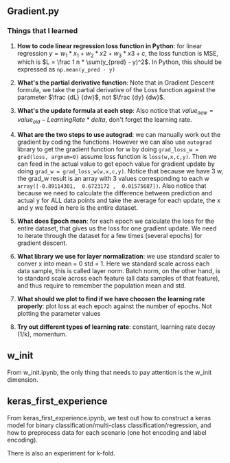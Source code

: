## Gradient.py
### Things that I learned
1. **How to code linear regression loss function in Python**: for linear regression $y=w_1*x_1 + w_2*x2 + w_3*x3 + c$, the loss function is MSE, which is $L = \frac 1 n * \sum(y_{pred} - y)^2$. In Python, this should be expressed as `np.mean(y_pred - y)`

2. **What's the partial derivative function**: Note that in Gradient Descent formula, we take the partial derivative of the Loss function against the parameter $\frac {dL} {dw}$, not $\frac {dy} {dw}$. 

3. **What's the update formula at each step**: Also notice that $value_{new} = value_{old} - LearningRate * delta$, don't forget the learning rate. 

4. **What are the two steps to use autograd**: we can manually work out the gradient by coding the functions. However we can also use `autograd` library to get the gradient function for w by doing `grad_loss_w = grad(loss, argnum=0)` assume loss function is `loss(w,x,c,y)`. Then we can feed in the actual value to get epoch value for gradient update by doing `grad_w = grad_loss_w(w,x,c,y)`. Notice that because we have 3 w, the grad_w result is an array with 3 values corresponding to each w `array([-0.89114301,  0.6723172 ,  0.01575687])`. Also notice that because we need to calculate the difference between prediction and actual y for ALL data points and take the average for each update, the x and y we feed in here is the entire dataset. 

5. **What does Epoch mean**: for each epoch we calculate the loss for the entire dataset, that gives us the loss for one gradient update. We need to iterate through the dataset for a few times (several epochs) for gradient descent. 

6. **What library we use for layer normalization**: we use standard scaler to conver x into mean = 0 std = 1. Here we standard scale across each data sample, this is called layer norm. Batch norm, on the other hand, is to standard scale across each feature (all data samples of that feature), and thus require to remember the population mean and std. 

7. **What should we plot to find if we have choosen the learning rate properly**: plot loss at each epoch against the number of epochs. Not plotting the parameter values

8. **Try out different types of learning rate**: constant, learning rate decay (1/k), momentum. 

## w_init
From w_init.ipynb, the only thing that needs to pay attention is the w_init dimension. 

## keras_first_experience
From keras_first_experience.ipynb, we test out how to construct a keras model for binary classification/multi-class classification/regression, and how to preprocess data for each scenario (one hot encoding and label encoding).

There is also an experiment for k-fold. 